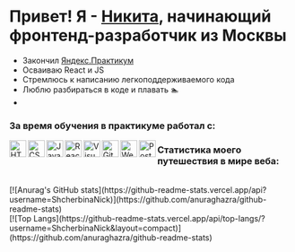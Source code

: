 # Привет! Я - [Никита](https://vk.com/niksherful), начинающий фронтенд-разработчик из Москвы

- Закончил <a href="https://practicum.yandex.ru">Яндекс.Практикум</a>
- Осваиваю React и JS
- Стремлюсь к написанию легкоподдерживаемого кода
- Люблю разбираться в коде и плавать 🏊 
- 
### За время обучения в практикуме работал с:

<img align="left" alt="HTML" width ="30px" src="https://upload.wikimedia.org/wikipedia/commons/thumb/2/21/Devicon-html5-plain-wordmark.svg/1024px-Devicon-html5-plain-wordmark.svg.png">
<img align="left" alt="CSS" width="30px" src="https://cdn-icons-png.flaticon.com/512/732/732190.png">
<img align="left" alt="JavaScript" width="30px" src="https://www.cischool.ru/wp-content/uploads/2021/04/Depositphotos_41138921_l-2015.jpg">
<img align="left" alt="React" width="30px" src="https://magantigroupllc.com/images/tech-logos/react-native.png">
<img align="left" alt="VisualStudioCode" width="30px" src="https://miro.medium.com/max/1200/1*AmHbL-hnvRD6JJGruVu64A.png">
<img align="left" alt="GitHub" width="30px" src="https://avatars.mds.yandex.net/i?id=ee4313d305f77272934966bbb7fff6b3-5507408-images-thumbs&n=13">
<img align="left" alt="Webpack" width="30px" src="https://depix.ru/uploads/Page/246/webpack.svg">
<img align="left" alt="Postman" width="30px" src="https://opencollective-production.s3.us-west-1.amazonaws.com/2321f5d0-fc67-11e9-9830-d51d2d868de4.png">

### Статистика моего путешествия в мире веба:
<br />
[![Anurag's GitHub stats](https://github-readme-stats.vercel.app/api?username=ShcherbinaNick)](https://github.com/anuraghazra/github-readme-stats)
<br />
[![Top Langs](https://github-readme-stats.vercel.app/api/top-langs/?username=ShcherbinaNick&layout=compact)](https://github.com/anuraghazra/github-readme-stats)
<br />
